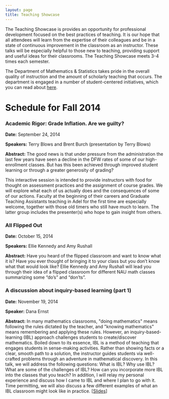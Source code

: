 ```yaml
---
layout: page
title: Teaching Showcase
---
```


The Teaching Showcase is provides an opportunity for professional development focused on the best practices of teaching. It is our hope that all attendees will learn from the expertise of their colleagues and be in a state of continuous improvement in the classroom as an instructor. These talks will be especially helpful to those new to teaching, providing support and useful ideas for their classrooms. The Teaching Showcase meets 3-4 times each semester.

The Department of Mathematics & Statistics takes pride in the overall quality of instruction and the amount of scholarly teaching that occurs. The department is engaged in a number of student-centered initiatives, which you can read about [here](http://nau.edu/CEFNS/NatSci/Math/Innovative-Teaching/).

# Schedule for Fall 2014 #

### Academic Rigor: Grade Inflation. Are we guilty? ###

**Date:** September 24, 2014

**Speakers:** Terry Blows and Brent Burch (presentation by Terry Blows)

**Abstract:** The good news is that under pressure from the administration the last few years have seen a decline in the DFW rates of some of our high-enrollment classes. But has this been achieved through improved student learning or through a greater generosity of grading?

This interactive session is intended to provide instructors with food for thought on assessment practices and the assignment of course grades.  We will explore what each of us actually does and the consequences of some of our actions. Faculty at the beginning of their careers and Graduate Teaching Assistants teaching in Adel for the first time are especially welcome, together with those old timers who still have much to learn. The latter group includes the presenter(s) who hope to gain insight from others.

### All Flipped Out ###

**Date:** October 15, 2014

**Speakers:** Ellie Kennedy and Amy Rushall

**Abstract:** Have you heard of the flipped classroom and want to know what it is?  Have you ever thought of bringing it to your class but you don’t know what that would look like?  Ellie Kennedy and Amy Rushall will lead you through their idea of a flipped classroom for different NAU math classes summarizing some “do’s” and “don’ts”.

### A discussion about inquiry-based learning (part 1) ###

**Date:** November 19, 2014

**Speaker:** Dana Ernst

**Abstract:** In many mathematics classrooms, "doing mathematics" means following the rules dictated by the teacher, and "knowing mathematics" means remembering and applying these rules. However, an inquiry-based-learning (IBL) approach challenges students to create/discover mathematics. Boiled down to its essence, IBL is a method of teaching that engages students in sense-making activities. Rather than showing facts or a clear, smooth path to a solution, the instructor guides students via well-crafted problems through an adventure in mathematical discovery. In this talk, we will address the following questions: What is IBL? Why use IBL? What are some of the challenges of IBL? How can you incorporate more IBL into the classes that you teach? In addition, I will relay my personal experience and discuss how I came to IBL and where I plan to go with it.  Time permitting, we will also discuss a few different examples of what an IBL classroom might look like in practice. [[Slides](https://speakerdeck.com/dcernst/a-discussion-about-inquiry-based-learning)]
